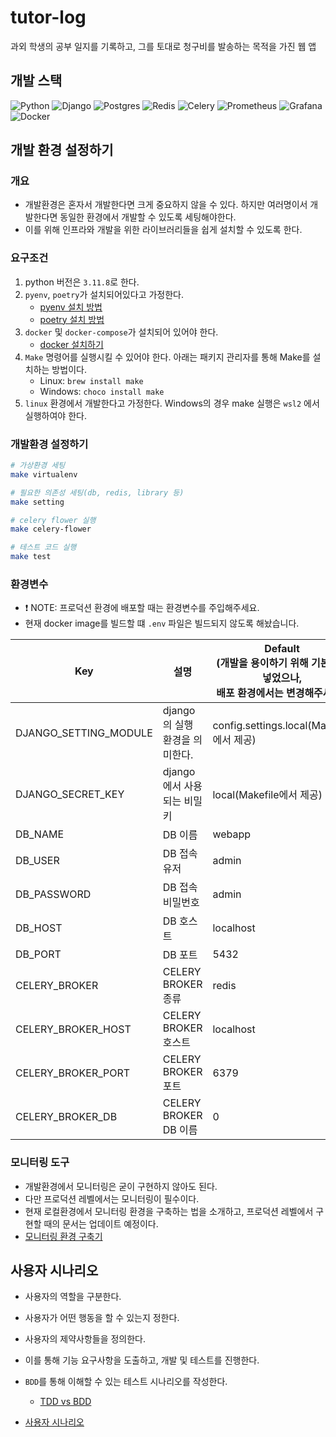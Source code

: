 # tutor-log

과외 학생의 공부 일지를 기록하고, 그를 토대로 청구비를 발송하는 목적을 가진 웹 앱

## 개발 스택

![Python](https://img.shields.io/badge/python-3670A0?style=for-the-badge&logo=python&logoColor=ffdd54)
![Django](https://img.shields.io/badge/django-%23092E20.svg?style=for-the-badge&logo=django&logoColor=white)
![Postgres](https://img.shields.io/badge/postgres-%23316192.svg?style=for-the-badge&logo=postgresql&logoColor=white)
![Redis](https://img.shields.io/badge/redis-%23DD0031.svg?style=for-the-badge&logo=redis&logoColor=white)
![Celery](https://img.shields.io/badge/celery-%23a9cc54.svg?style=for-the-badge&logo=celery&logoColor=ddf4a4)
![Prometheus](https://img.shields.io/badge/Prometheus-E6522C?style=for-the-badge&logo=Prometheus&logoColor=white)
![Grafana](https://img.shields.io/badge/grafana-%23F46800.svg?style=for-the-badge&logo=grafana&logoColor=white)
![Docker](https://img.shields.io/badge/docker-%230db7ed.svg?style=for-the-badge&logo=docker&logoColor=white)

## 개발 환경 설정하기

### 개요

- 개발환경은 혼자서 개발한다면 크게 중요하지 않을 수 있다. 하지만 여러명이서 개발한다면 동일한 환경에서 개발할 수 있도록 세팅해야한다.
- 이를 위해 인프라와 개발을 위한 라이브러리들을 쉽게 설치할 수 있도록 한다.

### 요구조건

1. python 버전은 `3.11.8`로 한다.
2. `pyenv`, `poetry`가 설치되어있다고 가정한다.
   - [pyenv 설치 방법](https://github.com/pyenv/pyenv) 
   - [poetry 설치 방법](https://python-poetry.org/docs/)
3. `docker` 및 `docker-compose`가 설치되어 있어야 한다.
    - [docker 설치하기](https://docs.docker.com/engine/install/)
4. `Make` 명령어를 실행시킬 수 있어야 한다. 아래는 패키지 관리자를 통해 Make를 설치하는 방법이다.
    - Linux: `brew install make`
    - Windows: `choco install make`
5. `linux` 환경에서 개발한다고 가정한다. Windows의 경우 make 실행은 `wsl2` 에서 실행하여야 한다.

### 개발환경 설정하기

```bash
# 가상환경 세팅
make virtualenv

# 필요한 의존성 세팅(db, redis, library 등)
make setting

# celery flower 실행
make celery-flower

# 테스트 코드 실행
make test
```

### 환경변수

- :exclamation: NOTE: 프로덕션 환경에 배포할 때는 환경변수를 주입해주세요.
- 현재 docker image를 빌드할 떄 `.env` 파일은 빌드되지 않도록 해놨습니다.

| Key                   | 설명                   | Default<br/>(개발을 용이하기 위해 기본값을 넣었으나, <br/> **배포 환경**에서는 변경해주세요.) |
|-----------------------|----------------------|-----------------------------------------------------------------|
| DJANGO_SETTING_MODULE | django의 실행 환경을 의미한다. | config.settings.local(Makefile에서 제공)                            | 
| DJANGO_SECRET_KEY     | django에서 사용되는 비밀키    | local(Makefile에서 제공)                                            |
| DB_NAME               | DB 이름                | webapp                                                          |
| DB_USER               | DB 접속 유저             | admin                                                           |
| DB_PASSWORD           | DB 접속 비밀번호           | admin                                                           |
| DB_HOST               | DB 호스트               | localhost                                                       |
| DB_PORT               | DB 포트                | 5432                                                            |
| CELERY_BROKER         | CELERY BROKER 종류     | redis                                                           |
| CELERY_BROKER_HOST    | CELERY BROKER 호스트    | localhost                                                       |
| CELERY_BROKER_PORT    | CELERY BROKER 포트     | 6379                                                            |
| CELERY_BROKER_DB      | CELERY BROKER DB 이름  | 0                                                               |

### 모니터링 도구

- 개발환경에서 모니터링은 굳이 구현하지 않아도 된다.
- 다만 프로덕션 레벨에서는 모니터링이 필수이다.
- 현재 로컬환경에서 모니터링 환경을 구축하는 법을 소개하고, 프로덕션 레벨에서 구현할 때의 문서는 업데이트 예정이다.
- [모니터링 환경 구축기](./docs/monitoring.md)

## 사용자 시나리오

- 사용자의 역할을 구분한다.
- 사용자가 어떤 행동을 할 수 있는지 정한다.
- 사용자의 제약사항들을 정의한다.
- 이를 통해 기능 요구사항을 도출하고, 개발 및 테스트를 진행한다.
- `BDD`를 통해 이해할 수 있는 테스트 시나리오를 작성한다.
   -  [TDD vs BDD](https://blog.wakmusic.xyz/tdd-vs-bdd-c738b507930f)

- [사용자 시나리오](./docs/user_scenario.md)